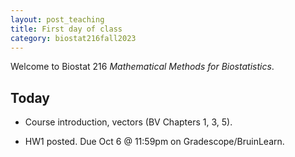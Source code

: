 ```yaml
---
layout: post_teaching
title: First day of class
category: biostat216fall2023
---
```


Welcome to Biostat 216 *Mathematical Methods for Biostatistics*.

## Today

* Course introduction, vectors (BV Chapters 1, 3, 5).

* HW1 posted. Due Oct 6 @ 11:59pm on Gradescope/BruinLearn.
